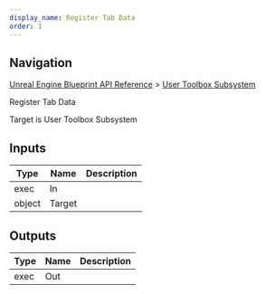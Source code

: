 ```yaml
---
display_name: Register Tab Data
order: 1
---
```

## Navigation

[Unreal Engine Blueprint API Reference](https://dev.epicgames.com/documentation/en-us/unreal-engine/BlueprintAPI) > [User Toolbox Subsystem](https://dev.epicgames.com/documentation/en-us/unreal-engine/BlueprintAPI/UserToolboxSubsystem)

Register Tab Data

Target is User Toolbox Subsystem

## Inputs

| Type | Name | Description |
| --- | --- | --- |
| exec | In |  |
| object | Target |  |

## Outputs

| Type | Name | Description |
| --- | --- | --- |
| exec | Out |  |
